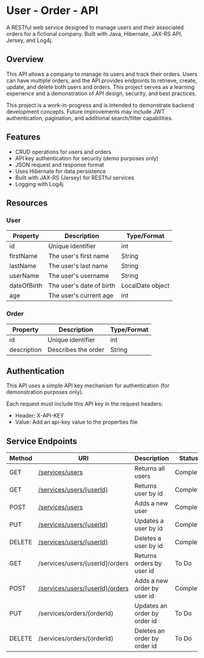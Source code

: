 # User - Order - API
A RESTful web service designed to manage users and their associated orders for 
a fictional company. Built with Java, Hibernate, JAX-RS API, Jersey, and Log4j.

## Overview
This API allows a company to manage its users and track their orders.
Users can have multiple orders, and the API provides endpoints to retrieve,
create, update, and delete both users and orders. This project serves as a
learning experience and a demonstration of API design, security, and best practices.

This project is a work-in-progress and is intended to demonstrate backend development 
concepts. Future improvements may include JWT authentication, pagination, and
additional search/filter capabilities.

## Features
* CRUD operations for users and orders
* API key authentication for security (demo purposes only)
* JSON request and response format
* Uses Hibernate for data persistence
* Built with JAX-RS (Jersey) for RESTful services
* Logging with Log4j

## Resources

### User

| Property    | Description              | Type/Format      |
|-------------|--------------------------|------------------|
| id          | Unique identifier        | int              |
| firstName   | The user's first name    | String           |
| lastName    | The user's last name     | String           |
| userName    | The user's username      | String           |
| dateOfBirth | The user's date of birth | LocalDate object |
| age         | The user's current age   | int              |


### Order
| Property    | Description                   | Type/Format |
|-------------|-------------------------------|-------------|
| id          | Unique identifier             | int         |
| description | Describes the order           | String      |

## Authentication
This API uses a simple API key mechanism for authentication (for demonstration purposes only).

Each request must include this API key in the request headers:

* Header: X-API-KEY
* Value: Add an api-key value to the properties file

## Service Endpoints

| Method | URI                                                           | Description               | Status   |
|--------|---------------------------------------------------------------|---------------------------|----------|
| GET    | [/services/users](docs/details/get-all-users.md)              | Returns all users         | Complete |
| GET    | [/services/users/{userId}](docs/details/get-user-by-id.md)    | Returns user by id        | Complete |
| POST   | [/services/users](docs/details/post-user.md)                  | Adds a new user           | Complete |
| PUT    | [/services/users/{userId}](docs/details/put-user.md)          | Updates a user by id      | Complete |
| DELETE | [/services/users/{userId}](docs/details/delete-user.md)       | Deletes a user by id      | Complete |
| GET    | /services/users/{userId}/orders                               | Returns orders by user id | To Do    |
| POST   | [/services/users/{userId}/orders](docs/details/post-order.md) | Adds a new order by user id | Complete |
| PUT    | /services/orders/{orderId}                                    | Updates an order by order id | To Do    |
| DELETE | /services/orders/{orderId}                                    | Deletes an order by order id | To Do    |





